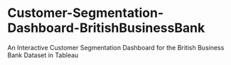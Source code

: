 # Customer-Segmentation-Dashboard-BritishBusinessBank
 An Interactive Customer Segmentation Dashboard for the British Business Bank Dataset in Tableau
